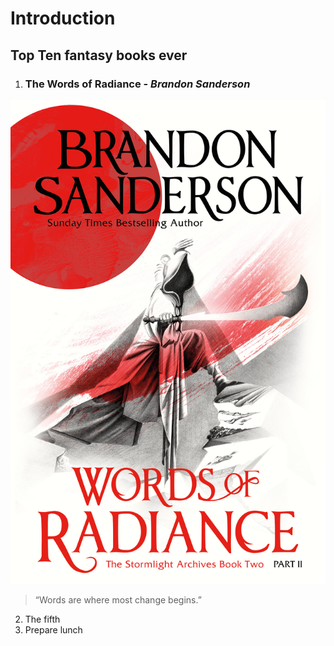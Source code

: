 # Introduction
Top Ten fantasy books ever
----------
1. ### The Words of Radiance - *Brandon Sanderson*
![Words of Radiance](./assets/brokenTrident_2.jpg)
> “Words are where most change begins.”
2. The fifth 
3. Prepare lunch
